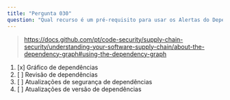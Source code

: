```yaml
---
title: "Pergunta 030"
question: "Qual recurso é um pré-requisito para usar os Alertas do Dependabot em um repositório?"
---
```



> https://docs.github.com/pt/code-security/supply-chain-security/understanding-your-software-supply-chain/about-the-dependency-graph#using-the-dependency-graph
1. [x] Gráfico de dependências
1. [ ] Revisão de dependências
1. [ ] Atualizações de segurança de dependências
1. [ ] Atualizações de versão de dependências
